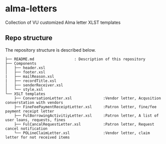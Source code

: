 # alma-letters
Collection of VU customized Alma letter XLST templates

## Repo structure

The repository structure is described below. 

```
├── README.md                  : Description of this repository
├── Components      
│   ├── header.xsl
│   ├── footer.xsl
|   ├── mailReason.xsl
|   ├── recordTitle.xsl
│   ├── senderReceiver.xsl
│   └── style.xsl
└── XSLT templates
    ├── ConversationLetter.xsl              :Vendor letter, Acqusition converstation with vendors 
    ├── FineFeePaymentReceiptLetter.xsl     :Patron letter, fine/fee payment receipt letter
    ├── FulBorrowingActivitiyLetter.xsl     :Patron letter, A list of user loans, requests, fines  
    ├── FulCancalRequestLetter.xsl          :Patron letter, Request cancel notification 
    └── POLineClaimLetter.xsl               :Vendor letter, claim letter for not received items 

